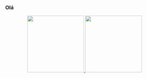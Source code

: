 ### Olá

<div align="center">
  <a href="https://github.com/Carlos-Rios-P">
  <img height="180em" src="https://github-readme-stats.vercel.app/api?username=Carlos-Rios-P&show_icons=true&theme=dark&include_all_commits=true&count_private=true"/>
  <img height="180em" src="https://github-readme-stats.vercel.app/api/top-langs/?username=Carlos-Rios-P&layout=compact&langs_count=7&theme=dark"/>
</div>
